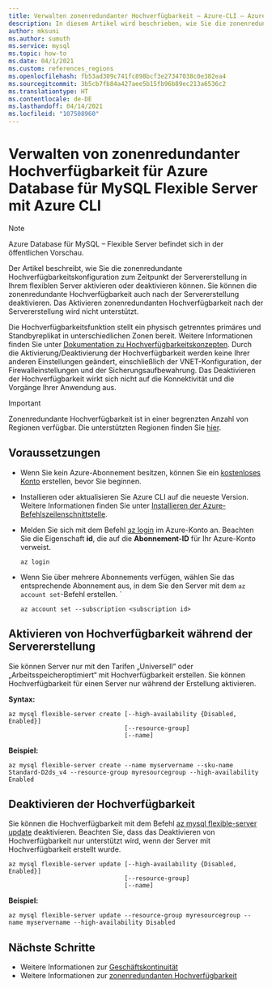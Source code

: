 ```yaml
---
title: Verwalten zonenredundanter Hochverfügbarkeit – Azure-CLI – Azure Database for MySQL Flexible Server
description: In diesem Artikel wird beschrieben, wie Sie die zonenredundante Hochverfügbarkeit in Azure Database for MySQL Flexible Server mit Azure-CLI konfigurieren.
author: mksuni
ms.author: sumuth
ms.service: mysql
ms.topic: how-to
ms.date: 04/1/2021
ms.custom: references_regions
ms.openlocfilehash: fb53ad309c741fc898bcf3e27347038c0e382ea4
ms.sourcegitcommit: 3b5cb7fb84a427aee5b15fb96b89ec213a6536c2
ms.translationtype: HT
ms.contentlocale: de-DE
ms.lasthandoff: 04/14/2021
ms.locfileid: "107508960"
---
```

# <a name="manage-zone-redundant-high-availability-in-azure-database-for-mysql-flexible-server-with-azure-cli"></a>Verwalten von zonenredundanter Hochverfügbarkeit für Azure Database für MySQL Flexible Server mit Azure CLI

> [!NOTE]
> Azure Database für MySQL – Flexible Server befindet sich in der öffentlichen Vorschau. 

Der Artikel beschreibt, wie Sie die zonenredundante Hochverfügbarkeitskonfiguration zum Zeitpunkt der Servererstellung in Ihrem flexiblen Server aktivieren oder deaktivieren können. Sie können die zonenredundante Hochverfügbarkeit auch nach der Servererstellung deaktivieren. Das Aktivieren zonenredundanten Hochverfügbarkeit nach der Servererstellung wird nicht unterstützt.

Die Hochverfügbarkeitsfunktion stellt ein physisch getrenntes primäres und Standbyreplikat in unterschiedlichen Zonen bereit. Weitere Informationen finden Sie unter [Dokumentation zu Hochverfügbarkeitskonzepten](./concepts/../concepts-high-availability.md). Durch die Aktivierung/Deaktivierung der Hochverfügbarkeit werden keine Ihrer anderen Einstellungen geändert, einschließlich der VNET-Konfiguration, der Firewalleinstellungen und der Sicherungsaufbewahrung. Das Deaktivieren der Hochverfügbarkeit wirkt sich nicht auf die Konnektivität und die Vorgänge Ihrer Anwendung aus.

> [!IMPORTANT]
> Zonenredundante Hochverfügbarkeit ist in einer begrenzten Anzahl von Regionen verfügbar. Die unterstützten Regionen finden Sie [hier](https://docs.microsoft.com/azure/mysql/flexible-server/overview#azure-regions). 

## <a name="prerequisites"></a>Voraussetzungen
- Wenn Sie kein Azure-Abonnement besitzen, können Sie ein [kostenloses Konto](https://azure.microsoft.com/free/) erstellen, bevor Sie beginnen.
- Installieren oder aktualisieren Sie Azure CLI auf die neueste Version. Weitere Informationen finden Sie unter [Installieren der Azure-Befehlszeilenschnittstelle](/cli/azure/install-azure-cli).
-  Melden Sie sich mit dem Befehl [az login](/cli/azure/reference-index#az-login) im Azure-Konto an. Beachten Sie die Eigenschaft **id**, die auf die **Abonnement-ID** für Ihr Azure-Konto verweist.

    ```azurecli-interactive
    az login
    ````

- Wenn Sie über mehrere Abonnements verfügen, wählen Sie das entsprechende Abonnement aus, in dem Sie den Server mit dem ```az account set```-Befehl erstellen.
`
    ```azurecli
    az account set --subscription <subscription id>
    ```

## <a name="enable-high-availability-during-server-creation"></a>Aktivieren von Hochverfügbarkeit während der Servererstellung
Sie können Server nur mit den Tarifen „Universell“ oder „Arbeitsspeicheroptimiert“ mit Hochverfügbarkeit erstellen. Sie können Hochverfügbarkeit für einen Server nur während der Erstellung aktivieren.

**Syntax:**

```azurecli
az mysql flexible-server create [--high-availability {Disabled, Enabled}]
                                [--resource-group]
                                [--name]
```

**Beispiel:**
```azurecli
az mysql flexible-server create --name myservername --sku-name Standard-D2ds_v4 --resource-group myresourcegroup --high-availability Enabled
```

## <a name="disable-high-availability"></a>Deaktivieren der Hochverfügbarkeit

Sie können die Hochverfügbarkeit mit dem Befehl [az mysql flexible-server update](/cli/azure/mysql/flexible-server#az_mysql_flexible_server_update) deaktivieren. Beachten Sie, dass das Deaktivieren von Hochverfügbarkeit nur unterstützt wird, wenn der Server mit Hochverfügbarkeit erstellt wurde. 

```azurecli
az mysql flexible-server update [--high-availability {Disabled, Enabled}]
                                [--resource-group]
                                [--name]
```

**Beispiel:**
```azurecli
az mysql flexible-server update --resource-group myresourcegroup --name myservername --high-availability Disabled
```


## <a name="next-steps"></a>Nächste Schritte

-   Weitere Informationen zur [Geschäftskontinuität](./concepts-business-continuity.md)
-   Weitere Informationen zur [zonenredundanten Hochverfügbarkeit](./concepts-high-availability.md)
